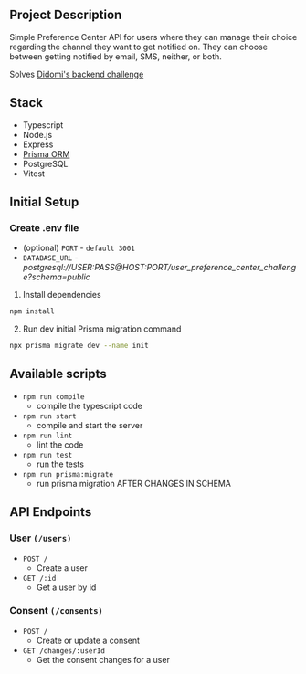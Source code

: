 ## Project Description

Simple Preference Center API for users where they can manage their choice regarding the channel they want to get notified on. They can choose between getting notified by email, SMS, neither, or both.

Solves [Didomi's backend challenge](https://github.com/didomi/challenges/blob/master/backend/README.md)

## Stack

- Typescript
- Node.js
- Express
- [Prisma ORM](https://www.prisma.io/)
- PostgreSQL
- Vitest

## Initial Setup

### Create .env file

- (optional) `PORT` - `default 3001`
- `DATABASE_URL` - _postgresql://USER:PASS@HOST:PORT/user_preference_center_challenge?schema=public_

1. Install dependencies

```bash
npm install
```

2. Run dev initial Prisma migration command

```bash
npx prisma migrate dev --name init
```

## Available scripts

- `npm run compile`
    - compile the typescript code
- `npm run start`
    - compile and start the server
- `npm run lint`
    - lint the code
- `npm run test`
    - run the tests
- `npm run prisma:migrate`
    - run prisma migration AFTER CHANGES IN SCHEMA

## API Endpoints

### User `(/users)`

- `POST /`
    - Create a user
- `GET /:id`
    - Get a user by id

### Consent `(/consents)`

- `POST /`
    - Create or update a consent
- `GET /changes/:userId`
    - Get the consent changes for a user
